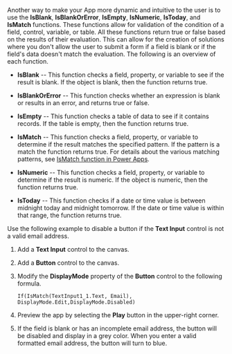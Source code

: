 Another way to make your App more dynamic and intuitive to the user is
to use the **IsBlank**, **IsBlankOrError**, **IsEmpty**, **IsNumeric**, **IsToday**, and
**IsMatch** functions. These functions allow for validation of the
condition of a field, control, variable, or table. All these functions
return true or false based on the results of their evaluation. This can
allow for the creation of solutions where you don't allow the user to
submit a form if a field is blank or if the field's data doesn't match
the evaluation. The following is an overview of each function.

-   **IsBlank** -- This function checks a field, property, or variable
    to see if the result is blank. If the object is blank, then the
    function returns true.

-   **IsBlankOrError** -- This function checks whether an expression is blank or results in an error, and returns true or false.

-   **IsEmpty** -- This function checks a table of data to see if it
    contains records. If the table is empty, then the function returns
    true.

-   **IsMatch** -- This function checks a field, property, or variable
    to determine if the result matches the specified pattern. If the pattern is
    a match the function returns true. For details about the various matching patterns, see
    [IsMatch function in Power Apps](/powerapps/maker/canvas-apps/functions/function-ismatch/?azure-portal=true).

-   **IsNumeric** -- This function checks a field, property, or variable
    to determine if the result is numeric. If the object is numeric, then the
    function returns true.

-   **IsToday** -- This function checks if a date or time value is
    between midnight today and midnight tomorrow. If the date or time
    value is within that range, the function returns true.

Use the following example to disable a button if the **Text Input**
control is not a valid email address.

1.  Add a **Text Input** control to the canvas.

2.  Add a **Button** control to the canvas.

3.  Modify the **DisplayMode** property of the **Button** control to the
    following formula.
    ```powerappsfl
    If(IsMatch(TextInput1_1.Text, Email), DisplayMode.Edit,DisplayMode.Disabled)
    ```

4.  Preview the app by selecting the **Play** button in the upper-right corner.

5.  If the field is blank or has an incomplete email address, the button
    will be disabled and display in a grey color. When you enter a valid
    formatted email address, the button will turn to blue.

